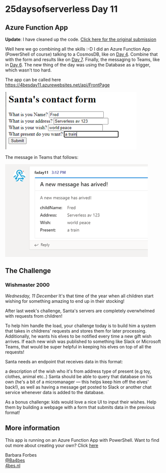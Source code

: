 # 25daysofserverless Day 11

## Azure Function App

**Update**: I have cleaned up the code. [Click here for the original submission](https://github.com/Ba4bes/25daysofserverless/tree/5f716cabfa2fd5309078f77e105013fa82cc160d/Day11WishMaster2000)

Well here we go combining all the skills :-D
I did an Azure Function App (PowerShell of course) talking to a CosmosDB, like on [Day 4](../Day4potluck/readme.md). Combine that with the form and results like on [Day 7](../Day7Pictures/Readme.md). Finally, the messaging to Teams, like in [Day 6](../Day6Sinterklaas/Readme.MD). The new thing of the day was using the Database as a trigger, which wasn't too hard.

The app can be called here <https://4besday11.azurewebsites.net/api/FrontPage>

![input](./Images/Form.PNG)

The message in Teams that follows:

![Teams Message](./Images/teams.PNG)

## The Challenge

### Wishmaster 2000

*Wednesday, 11 December*
It's that time of the year when all children start wishing for something amazing to end up in their stocking!

After last week's challenge, Santa's servers are completely overwhelmed with requests from children!

To help him handle the load, your challenge today is to build him a system that takes in childrens' requests and stores them for later processing. Additionally, he wants his elves to be notified every time a new gift wish arrives. If each new wish was published to something like Slack or Microsoft Teams, that would be super helpful in keeping his elves on top of all the requests!

Santa needs an endpoint that receives data in this format:

a description of the wish
who it's from
address
type of present (e.g toy, clothes, animal etc..)
Santa should be able to query that database on his own (he's a bit of a micromanager — this helps keep him off the elves' back!), as well as having a message get posted to Slack or another chat service whenever data is added to the database.

As a bonus challenge: kids would love a nice UI to input their wishes. Help them by building a webpage with a form that submits data in the previous format!

## More information

 This app is running on an Azure Function App with PowerShell. Want to find out more about creating your own? Click [here]('https://4bes.nl/MSIgnite')

Barbara Forbes  
[@Ba4bes](https://www.twitter.com/ba4bes)  
[4bes.nl](https://4bes.nl)
